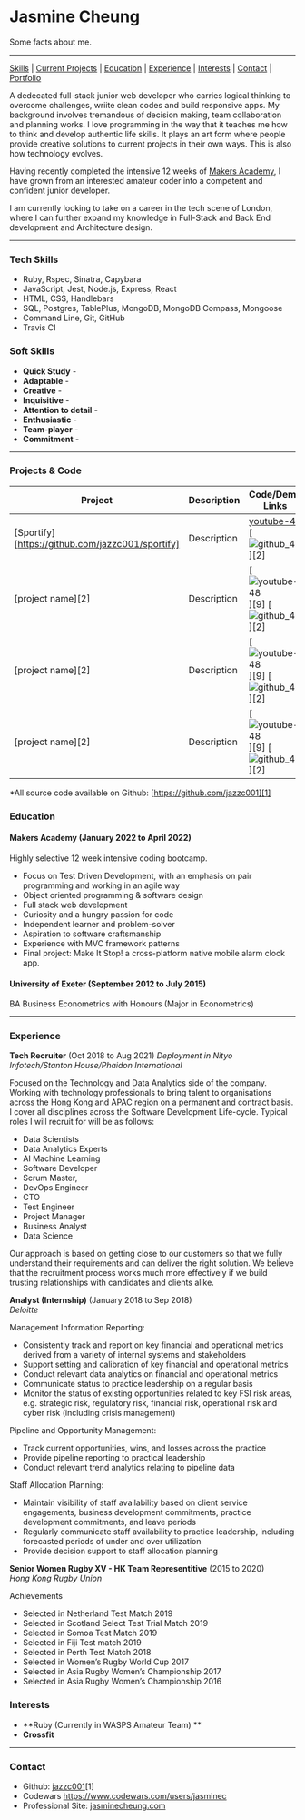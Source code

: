# Jasmine Cheung

Some facts about me.
***
[Skills](#skills) | [Current Projects](#projects) | [Education](#education) | [Experience](#experience) | [Interests](#interests) | [Contact](#contact) |
[Portfolio](https://jasminecheung.netlify.app/)

A dedecated full-stack junior web developer who carries logical thinking to overcome challenges, wriite clean codes and build responsive apps. My background involves tremandous of decision making, team collaboration and planning works. I love programming in the way that it teaches me how to think and develop authentic life skills.  It plays an art form where people provide creative solutions to current projects in their own ways.  This is also how technology evolves.

Having recently completed the intensive 12 weeks of [Makers Academy](https://github.com/makersacademy), I have grown from an interested amateur coder into a competent and confident junior developer.

I am currently looking to take on a career in the tech scene of London, where I can further expand my knowledge in Full-Stack and Back End development and Architecture design.
***

### <a name="tech-skills"> Tech Skills</a>

- Ruby, Rspec, Sinatra, Capybara
- JavaScript, Jest, Node.js, Express, React
- HTML, CSS, Handlebars
- SQL, Postgres, TablePlus, MongoDB, MongoDB Compass, Mongoose
- Command Line, Git, GitHub
- Travis CI

### <a name="soft-skills"> Soft Skills</a>

- **Quick Study** - 
- **Adaptable** - 
- **Creative** - 
- **Inquisitive** - 
- **Attention to detail** -
- **Enthusiastic** - 
- **Team-player** - 
- **Commitment** - 

***

### <a name="projects">Projects & Code</a>
Project | Description | Code/Demo Links | Technologies Used | Testing Technologies
--- | --- | --- | --- | ---
[Sportify][https://github.com/jazzc001/sportify] | Description | [youtube-48](https://youtu.be/yb3-vGKO7fg) [![github_48](https://cloud.githubusercontent.com/assets/12953472/18687862/de8df31e-7f79-11e6-937c-f20c0e0ee2b4.png)][2] | Technologies Used | Testing Technologies
[project name][2] | Description | [![youtube-48](https://cloud.githubusercontent.com/assets/12953472/18688443/6021e65e-7f7c-11e6-9479-6ad58e3ab834.png)][9] [![github_48](https://cloud.githubusercontent.com/assets/12953472/18687862/de8df31e-7f79-11e6-937c-f20c0e0ee2b4.png)][2] | Technologies Used | Testing Technologies
[project name][2] | Description | [![youtube-48](https://cloud.githubusercontent.com/assets/12953472/18688443/6021e65e-7f7c-11e6-9479-6ad58e3ab834.png)][9] [![github_48](https://cloud.githubusercontent.com/assets/12953472/18687862/de8df31e-7f79-11e6-937c-f20c0e0ee2b4.png)][2] | Technologies Used | Testing Technologies
[project name][2] | Description | [![youtube-48](https://cloud.githubusercontent.com/assets/12953472/18688443/6021e65e-7f7c-11e6-9479-6ad58e3ab834.png)][9] [![github_48](https://cloud.githubusercontent.com/assets/12953472/18687862/de8df31e-7f79-11e6-937c-f20c0e0ee2b4.png)][2] | Technologies Used | Testing Technologies


*All source code available on Github: [https://github.com/jazzc001][1]


### <a name="skills">Education</a>

#### Makers Academy (January 2022 to April 2022)
Highly selective 12 week intensive coding bootcamp.

- Focus on Test Driven Development, with an emphasis on pair programming and working in an agile way
- Object oriented programming & software design
- Full stack web development
- Curiosity and a hungry passion for code
- Independent learner and problem-solver
- Aspiration to software craftsmanship
- Experience with MVC framework patterns
- Final project: Make It Stop! a cross-platform native mobile alarm clock app.

#### University of Exeter (September 2012 to July 2015)

BA Business Econometrics with Honours (Major in Econometrics)

***

### <a name="experience">Experience</a>

**Tech Recruiter** (Oct 2018 to Aug 2021)
*Deployment in Nityo Infotech/Stanton House/Phaidon International*

Focused on the Technology and Data Analytics side of the company. Working with technology professionals to bring talent to organisations across the Hong Kong and APAC region on a permanent and contract basis. I cover all disciplines across the Software Development Life-cycle. Typical roles I will recruit for will be as follows:

- Data Scientists
- Data Analytics Experts
- AI Machine Learning
- Software Developer
- Scrum Master,
- DevOps Engineer
- CTO
- Test Engineer
- Project Manager
- Business Analyst
- Data Science

Our approach is based on getting close to our customers so that we fully understand their requirements and can deliver the right solution. We believe that the recruitment process works much more effectively if we build trusting relationships with candidates and clients alike.

**Analyst (Internship)** (January 2018 to Sep 2018)    
*Deloitte*  

Management Information Reporting: 
- Consistently track and report on key financial and operational metrics derived from a variety of internal systems and stakeholders
- Support setting and calibration of key financial and operational metrics
- Conduct relevant data analytics on financial and operational metrics
- Communicate status to practice leadership on a regular basis
- Monitor the status of existing opportunities related to key FSI risk areas, e.g. strategic risk, regulatory risk, financial risk, operational risk and cyber risk (including crisis management)

Pipeline and Opportunity Management: 
- Track current opportunities, wins, and losses across the practice
- Provide pipeline reporting to practical leadership
- Conduct relevant trend analytics relating to pipeline data

Staff Allocation Planning: 
- Maintain visibility of staff availability based on client service engagements, business development commitments, practice development commitments, and leave periods
- Regularly communicate staff availability to practice leadership, including forecasted periods of under and over utilization
- Provide decision support to staff allocation planning

**Senior Women Rugby XV - HK Team Representitive** (2015 to 2020)    
*Hong Kong Rugby Union*  

Achievements
- Selected in Netherland Test Match 2019
- Selected in Scotland Select Test Trial Match 2019
- Selected in Somoa Test Match 2019
- Selected in Fiji Test match 2019
- Selected in Perth Test Match 2018
- Selected in Women’s Rugby World Cup 2017 
- Selected in Asia Rugby Women’s Championship 2017
- Selected in Asia Rugby Women’s Championship 2016

### <a name="interests">Interests</a>

- **Ruby (Currently in WASPS Amateur Team) ** 
- **Crossfit**



***

### <a name="contact">Contact</a>
- Github: [jazzc001](https://github.com/jazzc001)[1]
- Codewars https://www.codewars.com/users/jasminec
- Professional Site: [jasminecheung.com](https://jasminecheung.netlify.app/)
